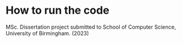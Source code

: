 # How to run the code
MSc. Dissertation project submitted to School of Computer Science, University of Birmingham. (2023)





